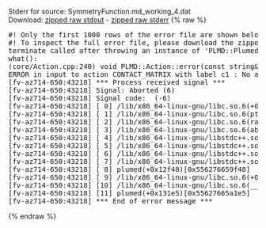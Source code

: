 Stderr for source:  SymmetryFunction.md_working_4.dat   
Download: [zipped raw stdout](SymmetryFunction.md_working_4.dat.plumed.stdout.txt.zip) - [zipped raw stderr](SymmetryFunction.md_working_4.dat.plumed.stderr.txt.zip) 
{% raw %}
<pre>
#! Only the first 1000 rows of the error file are shown below
#! To inspect the full error file, please download the zipped raw stderr file above
terminate called after throwing an instance of 'PLMD::Plumed::ExceptionError'
what():
(core/Action.cpp:240) void PLMD::Action::error(const string&) const
ERROR in input to action CONTACT_MATRIX with label c1 : No atoms have been read in
[fv-az714-650:43218] *** Process received signal ***
[fv-az714-650:43218] Signal: Aborted (6)
[fv-az714-650:43218] Signal code:  (-6)
[fv-az714-650:43218] [ 0] /lib/x86_64-linux-gnu/libc.so.6(+0x42520)[0x7f79ad242520]
[fv-az714-650:43218] [ 1] /lib/x86_64-linux-gnu/libc.so.6(pthread_kill+0x12c)[0x7f79ad2969fc]
[fv-az714-650:43218] [ 2] /lib/x86_64-linux-gnu/libc.so.6(raise+0x16)[0x7f79ad242476]
[fv-az714-650:43218] [ 3] /lib/x86_64-linux-gnu/libc.so.6(abort+0xd3)[0x7f79ad2287f3]
[fv-az714-650:43218] [ 4] /lib/x86_64-linux-gnu/libstdc++.so.6(+0xa2b9e)[0x7f79ad6a2b9e]
[fv-az714-650:43218] [ 5] /lib/x86_64-linux-gnu/libstdc++.so.6(+0xae20c)[0x7f79ad6ae20c]
[fv-az714-650:43218] [ 6] /lib/x86_64-linux-gnu/libstdc++.so.6(+0xae277)[0x7f79ad6ae277]
[fv-az714-650:43218] [ 7] /lib/x86_64-linux-gnu/libstdc++.so.6(__cxa_rethrow+0x4b)[0x7f79ad6ae52b]
[fv-az714-650:43218] [ 8] plumed(+0x12f48)[0x556276659f48]
[fv-az714-650:43218] [ 9] /lib/x86_64-linux-gnu/libc.so.6(+0x29d90)[0x7f79ad229d90]
[fv-az714-650:43218] [10] /lib/x86_64-linux-gnu/libc.so.6(__libc_start_main+0x80)[0x7f79ad229e40]
[fv-az714-650:43218] [11] plumed(+0x131e5)[0x55627665a1e5]
[fv-az714-650:43218] *** End of error message ***
</pre>
{% endraw %}
